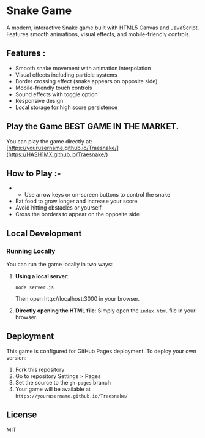 # Snake Game

A modern, interactive Snake game built with HTML5 Canvas and JavaScript. Features smooth animations, visual effects, and mobile-friendly controls.

## Features :

- Smooth snake movement with animation interpolation
- Visual effects including particle systems
- Border crossing effect (snake appears on opposite side)
- Mobile-friendly touch controls
- Sound effects with toggle option
- Responsive design
- Local storage for high score persistence
  


## Play the Game  BEST GAME IN THE MARKET.

You can play the game directly at: [https://yourusername.github.io/Traesnake/](https://HASH1MX.github.io/Traesnake/)

## How to Play :-

- - Use arrow keys or on-screen buttons to control the snake
- Eat food to grow longer and increase your score
- Avoid hitting obstacles or yourself
- Cross the borders to appear on the opposite side

## Local Development


### Running Locally

You can run the game locally in two ways:

1. **Using a local server**:
   ```
   node server.js
   ```
   Then open http://localhost:3000 in your browser.

2. **Directly opening the HTML file**:
   Simply open the `index.html` file in your browser.

## Deployment

This game is configured for GitHub Pages deployment. To deploy your own version:

1. Fork this repository
2. Go to repository Settings > Pages
3. Set the source to the `gh-pages` branch
4. Your game will be available at `https://yourusername.github.io/Traesnake/`

## License

MIT
